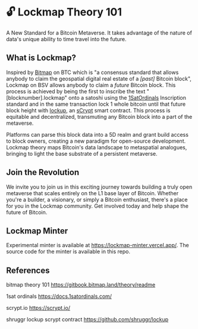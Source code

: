 # 🔓 Lockmap Theory 101

A New Standard for a Bitcoin Metaverse. It takes advantage of the nature of data's unique ability to time travel into the future.

## What is Lockmap?

Inspired by [Bitmap](https://gitbook.bitmap.land/) on BTC which is "a consensus standard that allows anybody to claim the geospatial digital real estate of a *[past]* Bitcoin block", Lockmap on BSV allows anybody to claim a *future* Bitcoin block. This process is achieved by being the first to inscribe the text "[blocknumber].lockmap" onto a satoshi using the [1SatOrdinals](https://docs.1satordinals.com/) Inscription standard and in the same transaction lock 1 whole bitcoin until that future block height with [lockup](https://github.com/shruggr/lockup), an [sCrypt](https://scrypt.io/) smart contract. This process is equitable and decentralized, transmuting any Bitcoin block into a part of the metaverse.

Platforms can parse this block data into a 5D realm and grant build access to block owners, creating a new paradigm for open-source development.
Lockmap theory maps Bitcoin's data landscape to metaspatial analogues, bringing to light the base substrate of a persistent metaverse.

## Join the Revolution

We invite you to join us in this exciting journey towards building a truly open metaverse that scales entirely on the L1 base layer of Bitcoin. Whether you're a builder, a visionary, or simply a Bitcoin enthusiast, there's a place for you in the Lockmap community. Get involved today and help shape the future of Bitcoin.

## Lockmap Minter

Experimental minter is available at https://lockmap-minter.vercel.app/. The source code for the minter is available in this repo.

## References

bitmap theory 101 https://gitbook.bitmap.land/theory/readme

1sat ordinals https://docs.1satordinals.com/

scrypt.io https://scrypt.io/

shruggr lockup scrypt contract https://github.com/shruggr/lockup
